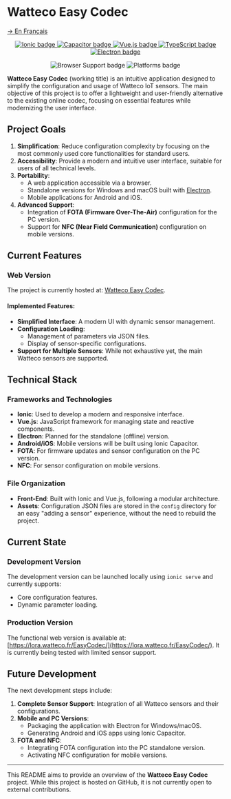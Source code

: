 # Watteco Easy Codec
[→ En Français](/localizedReadme/README-fr.md)

<p align="center">
    <a href="https://ionicframework.com/" target="_blank">
        <img alt="Ionic badge" title="Built with Ionic" src="https://img.shields.io/badge/Ionic-3880FF?style=for-the-badge&logo=ionic&logoColor=white"/>
    </a>
    <a href="https://capacitorjs.com/" target="_blank">
        <img alt="Capacitor badge" title="Built with Capacitor" src="https://img.shields.io/badge/Capacitor-119EFF?style=for-the-badge&logo=capacitor&logoColor=white"/>
    </a>
    <a href="https://vuejs.org/" target="_blank">
        <img alt="Vue.js badge" title="Built with Vue.js" src="https://img.shields.io/badge/Vue.js-42b883?style=for-the-badge&logo=vue.js&logoColor=white"/>
    </a>
    <a href="https://www.typescriptlang.org/" target="_blank">
        <img alt="TypeScript badge" title="Built with TypeScript" src="https://img.shields.io/badge/TypeScript-3178C6?style=for-the-badge&logo=typescript&logoColor=white"/>
    </a>
    <a href="https://electronjs.org/" target="_blank">
        <img alt="Electron badge" title="Built with Electron!" src="https://img.shields.io/badge/Electron-4E44B6?style=for-the-badge&logo=electron&logoColor=white"/>
    </a>
</p>
<p align="center">
    <img alt="Browser Support badge" title="Works in all modern browsers" src="https://img.shields.io/badge/browser-modern-brightgreen?style=for-the-badge&logo=googlechrome&logoColor=white"/>
    <img alt="Platforms badge" title="Available on Web, Android, and iOS" src="https://img.shields.io/badge/platforms-Web%20|%20Android%20|%20iOS-orange?style=for-the-badge&logo=ionic"/>
</p>

**Watteco Easy Codec** (working title) is an intuitive application designed to simplify the configuration and usage of Watteco IoT sensors. The main objective of this project is to offer a lightweight and user-friendly alternative to the existing online codec, focusing on essential features while modernizing the user interface.

## Project Goals

1. **Simplification**: Reduce configuration complexity by focusing on the most commonly used core functionalities for standard users.
2. **Accessibility**: Provide a modern and intuitive user interface, suitable for users of all technical levels.
3. **Portability**:
   - A web application accessible via a browser.
   - Standalone versions for Windows and macOS built with [Electron](https://www.electronjs.org/).
   - Mobile applications for Android and iOS.
4. **Advanced Support**:
   - Integration of **FOTA (Firmware Over-The-Air)** configuration for the PC version.
   - Support for **NFC (Near Field Communication)** configuration on mobile versions.

## Current Features

### Web Version
The project is currently hosted at: [Watteco Easy Codec](https://lora.watteco.fr/EasyCodec/).

#### Implemented Features:
- **Simplified Interface**: A modern UI with dynamic sensor management.
- **Configuration Loading**:
  - Management of parameters via JSON files.
  - Display of sensor-specific configurations.
- **Support for Multiple Sensors**: While not exhaustive yet, the main Watteco sensors are supported.

## Technical Stack

### Frameworks and Technologies
- **Ionic**: Used to develop a modern and responsive interface.
- **Vue.js**: JavaScript framework for managing state and reactive components.
- **Electron**: Planned for the standalone (offline) version.
- **Android/iOS**: Mobile versions will be built using Ionic Capacitor.
- **FOTA**: For firmware updates and sensor configuration on the PC version.
- **NFC**: For sensor configuration on mobile versions.

### File Organization
- **Front-End**: Built with Ionic and Vue.js, following a modular architecture.
- **Assets**: Configuration JSON files are stored in the `config` directory for an easy "adding a sensor" experience, without the need to rebuild the project.

## Current State

### Development Version
The development version can be launched locally using `ionic serve` and currently supports:
- Core configuration features.
- Dynamic parameter loading.

### Production Version
The functional web version is available at: [https://lora.watteco.fr/EasyCodec/](https://lora.watteco.fr/EasyCodec/). It is currently being tested with limited sensor support.

## Future Development

The next development steps include:
1. **Complete Sensor Support**: Integration of all Watteco sensors and their configurations.
2. **Mobile and PC Versions**:
   - Packaging the application with Electron for Windows/macOS.
   - Generating Android and iOS apps using Ionic Capacitor.
3. **FOTA and NFC**:
   - Integrating FOTA configuration into the PC standalone version.
   - Activating NFC configuration for mobile versions.

---

This README aims to provide an overview of the **Watteco Easy Codec** project. While this project is hosted on GitHub, it is not currently open to external contributions.
